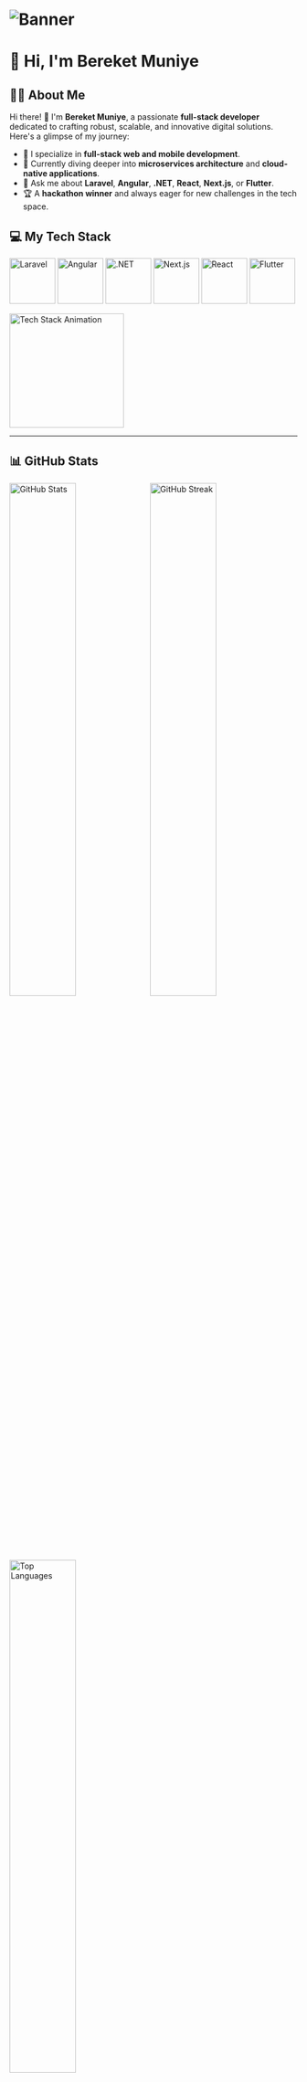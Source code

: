 # ![Banner](https://via.placeholder.com/800x200.png?text=PRAY+%F0%9F%99%8F+CODE+%F0%9F%92%BB+SLEEP+%F0%9F%9A%80+REPEAT)

# 👋 Hi, I'm Bereket Muniye

## 👨‍💻 About Me

Hi there! 🚀 I'm **Bereket Muniye**, a passionate **full-stack developer** dedicated to crafting robust, scalable, and innovative digital solutions. Here's a glimpse of my journey:

- 🔭 I specialize in **full-stack web and mobile development**.
- 🌱 Currently diving deeper into **microservices architecture** and **cloud-native applications**.
- 💬 Ask me about **Laravel**, **Angular**, **.NET**, **React**, **Next.js**, or **Flutter**.
- 🏆 A **hackathon winner** and always eager for new challenges in the tech space.

## 💻 My Tech Stack

<p>
  <a href="#"><img src="https://img.shields.io/badge/Laravel-FF2D20?style=for-the-badge&logo=laravel&logoColor=white&labelColor=FF2D20" alt="Laravel" height="80"></a>
  <a href="#"><img src="https://img.shields.io/badge/Angular-DD0031?style=for-the-badge&logo=angular&logoColor=white&labelColor=DD0031" alt="Angular" height="80"></a>
  <a href="#"><img src="https://img.shields.io/badge/.NET-512BD4?style=for-the-badge&logo=dotnet&logoColor=white&labelColor=512BD4" alt=".NET" height="80"></a>
  <a href="#"><img src="https://img.shields.io/badge/Next.js-000000?style=for-the-badge&logo=next.js&logoColor=white&labelColor=000000" alt="Next.js" height="80"></a>
  <a href="#"><img src="https://img.shields.io/badge/React-61DAFB?style=for-the-badge&logo=react&logoColor=black&labelColor=61DAFB" alt="React" height="80"></a>
  <a href="#"><img src="https://img.shields.io/badge/Flutter-02569B?style=for-the-badge&logo=flutter&logoColor=white&labelColor=02569B" alt="Flutter" height="80"></a>
</p>

<p>
  <img src="https://github.com/Bereketmuniye/Bereketmuniye/assets/animation/stack-animation.gif" alt="Tech Stack Animation" height="200">
</p>

---

## 📊 GitHub Stats

<p>
  <img src="https://github-readme-stats.vercel.app/api?username=Bereketmuniye&show_icons=true&theme=react" alt="GitHub Stats" width="48%"/>
  <img src="https://github-readme-streak-stats.herokuapp.com/?user=Bereketmuniye&theme=react" alt="GitHub Streak" width="48%"/>
</p>

<p>
  <img src="https://github-readme-stats.vercel.app/api/top-langs/?username=Bereketmuniye&layout=compact&theme=react&langs_count=6" alt="Top Languages" width="48%" />
</p>

## 🤝 Let's Connect!

<p align="center">
  <a href="https://linkedin.com/in/bereket-muniye"><img src="https://img.shields.io/badge/LinkedIn-0A66C2?style=for-the-badge&logo=linkedin&logoColor=white" alt="LinkedIn" /></a>
  <a href="https://twitter.com/bereket_muniye"><img src="https://img.shields.io/badge/Twitter-1DA1F2?style=for-the-badge&logo=twitter&logoColor=white" alt="Twitter" /></a>
  <a href="mailto:bereket@example.com"><img src="https://img.shields.io/badge/Email-D14836?style=for-the-badge&logo=gmail&logoColor=white" alt="Email" /></a>
</p>

![Footer](https://capsule-render.vercel.app/api?type=waving&color=0:8A2387,100:E94057&height=150&section=footer)
